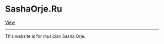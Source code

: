 SashaOrje.Ru
============

[View](https://sashaorje.ru/)
***

This website is for musician Sasha Orje. 
